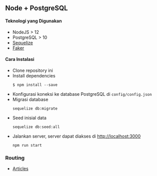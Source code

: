 ## Node + PostgreSQL

#### Teknologi yang Digunakan
- NodeJS > 12
- PostgreSQL > 10
- [Sequelize](https://sequelize.org/)
- [Faker](https://github.com/marak/Faker.js/)

#### Cara Instalasi
- Clone repository ini
- Install dependencies
  ```shell
  $ npm install --save
  ```
- Konfigurasi koneksi ke database PostgreSQL di `config/config.json`
- Migrasi database
  ```shell
  sequelize db:migrate
  ``` 
- Seed inisial data
  ```shell
  sequelize db:seed:all
  ```
- Jalankan server, server dapat diakses di [http://localhost:3000](http://localhost:3000)
  ```shell
  npm run start
  ```

### Routing
- [Articles](http://localhost:3000/articles)